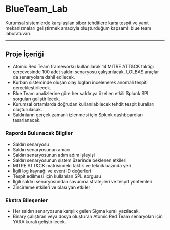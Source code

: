 # BlueTeam_Lab

Kurumsal sistemlerde karşılaşılan siber tehditlere karşı tespit ve yanıt mekanizmaları geliştirmek amacıyla oluşturduğum kapsamlı blue team laboratuvarı.

---

## Proje İçeriği

- Atomic Red Team frameworkü kullanılarak 14 MITRE ATT&CK taktiği çerçevesinde 100 adet saldırı senaryosu çalıştırılacak. LOLBAS araçlar da senaryolara dahil edilecek.
- Kurban sisteminde oluşan olay logları incelenerek anomali tespiti gerçekleştirilecek.
- Blue Team analizlerine göre her saldırıya özel en etkili Splunk SPL sorguları geliştirilecek.
- Kurumsal ortamlarda doğrudan kullanılabilecek tehdit tespit kuralları oluşturulacak.
- Saldırıların gerçek zamanlı izlenmesi için Splunk dashboardları tasarlanacak.

### Raporda Bulunacak Bilgiler

- Saldırı senaryosu  
- Saldırı senaryosunun amacı  
- Saldırı senaryosunun adım adım işleyişi  
- Saldırı senaryosunun sistem üzerinde beklenen etkileri  
- MITRE ATT&CK matrisindeki taktik ve teknik bazında yeri  
- İlgili log kaynağı ve event ID değerleri  
- Tespit edilmesi için kullanılan SPL sorgusu  
- İlgili saldırı senaryosundan savunma stratejileri ve tespit yöntemleri  
- Zincirleme etkileri ve olası yan etkiler  

### Ekstra Bileşenler

- Her saldırı senaryosuna karşılık gelen Sigma kuralı yazılacak.  
- Binary çalıştıran veya dosya oluşturan Atomic Red Team senaryoları için YARA kuralı geliştirilecek.
